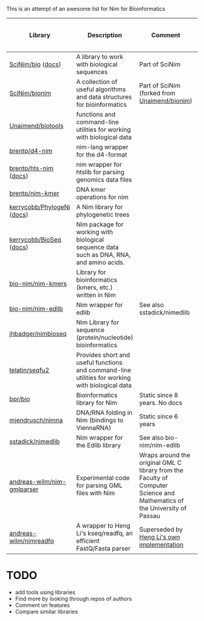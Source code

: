 This is an attempt of an awesome list for Nim for Bioinformatics

| Library | Description | Comment | Tools using this library |
| ---- | ----------- | ------- | ------------------------ |
| [SciNim/bio](https://github.com/SciNim/bio) ([docs](https://xbello.gitlab.io/bio/)) | A library to work with biological sequences | Part of SciNim | |
| [SciNim/bionim](https://github.com/SciNim/bionim) | A collection of useful algorithms and data structures for bioinformatics | Part of SciNim (forked from [Unaimend/bionim](https://github.com/Unaimend/bionim))| |
| [Unaimend/biotools](https://github.com/Unaimend/biotools) | functions and command-line utilities for working with biological data | | |
| [brentp/d4-nim](https://github.com/brentp/d4-nim) |nim-lang wrapper for the d4-format  | | |
| [brentp/hts-nim](https://github.com/brentp/hts-nim) ([docs](https://brentp.github.io/hts-nim/))| nim wrapper for htslib for parsing genomics data files | | |
| [brentp/nim-kmer](https://github.com/brentp/nim-kmer) | DNA kmer operations for nim | | |
| [kerrycobb/PhylogeNi](https://github.com/kerrycobb/PhylogeNi) ([docs](https://kerrycobb.github.io/PhylogeNi/)) | A Nim library for phylogenetic trees | | |
| [kerrycobb/BioSeq](https://github.com/kerrycobb/BioSeq) ([docs](https://kerrycobb.github.io/BioSeq/)) | Nim package for working with biological sequence data such as DNA, RNA, and amino acids. | | |
| [bio-nim/nim-kmers](https://github.com/bio-nim/nim-kmers) | Library for bioinformatics (kmers, etc.) written in Nim | | |
| [bio-nim/nim-edlib](https://github.com/bio-nim/nim-edlib) | Nim wrapper for edlib | See also sstadick/nimedlib | |
| [jhbadger/nimbioseq](https://github.com/jhbadger/nimbioseq) | Nim Library for sequence (protein/nucleotide) bioinformatics | | |
| [telatin/seqfu2](https://github.com/telatin/seqfu2) | Provides short and useful functions and command-line utilities for working with biological data | | |
| [bpr/bio](https://github.com/bpr/bio) | Bioinformatics library for Nim | Static since 8 years. No docs| |
| [mjendrusch/nimna](https://github.com/mjendrusch/nimna) | DNA/RNA folding in Nim (bindings to ViennaRNA) | Static since 6 years | |
| [sstadick/nimedlib](https://github.com/sstadick/nimedlib) |Nim wrapper for the Edlib library | See also bio-nim/nim-edlib | |
| [andreas-wilm/nim-gmlparser](https://github.com/andreas-wilm/nim-gmlparser) |Experimental code for parsing GML files with Nim | Wraps around the original GML C library from the Faculty of Computer Science and Mathematics of the University of Passau | |
| [andreas-wilm/nimreadfq](https://github.com/andreas-wilm/nimreadfq) | A wrapper to Heng Li's kseq/readfq, an efficient FastQ/Fasta parser | Superseded by [Heng Li's own implementation](https://github.com/lh3/biofast)| |

# TODO

- add tools using libraries
- Find more by looking through repos of authors
- Comment on features 
- Compare similar libraries

